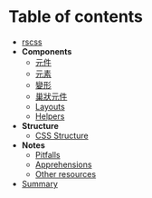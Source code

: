 # Table of contents

- [rscss](../README.md)
- **Components**
  - [元件](components.md)
  - [元素](elements.md)
  - [變形](variants.md)
  - [巢狀元件](nested-components.md)
  - [Layouts](layouts.md)
  - [Helpers](helpers.md)
- **Structure**
  - [CSS Structure](css-structure.md)
- **Notes**
  - [Pitfalls](pitfalls.md)
  - [Apprehensions](apprehensions.md)
  - [Other resources](other-resources.md)
- [Summary](summary.md)
